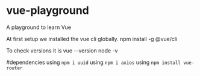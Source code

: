 # vue-playground
A playground to learn Vue

At first setup we installed the vue cli globally.
npm install -g @vue/cli

To check versions it is
vue --version
node -v

#dependencies
using `npm i uuid`
using `npm i axios`
using `npm install vue-router`